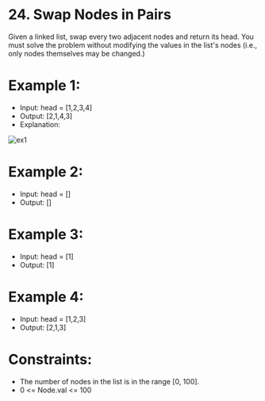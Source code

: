 # 24. Swap Nodes in Pairs

Given a linked list, swap every two adjacent nodes and return its head. You must solve the problem without modifying the values in the list's nodes (i.e., only nodes themselves may be changed.)

# Example 1:

- Input: head = [1,2,3,4]
- Output: [2,1,4,3]
- Explanation:

![ex1](https://assets.leetcode.com/uploads/2020/10/03/swap_ex1.jpg)


# Example 2:

- Input: head = []
- Output: []

# Example 3:

- Input: head = [1]
- Output: [1]

# Example 4:

- Input: head = [1,2,3]
- Output: [2,1,3]

# Constraints:

- The number of nodes in the list is in the range [0, 100].
- 0 <= Node.val <= 100